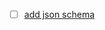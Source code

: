 - [ ] [add json schema](https://mvnrepository.com/artifact/com.networknt/json-schema-validator/1.0.64)

